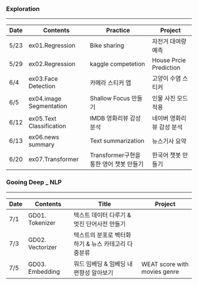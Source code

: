 ### Exploration
---
|Date|Contents|Practice|Project|
|---|---|---|---|
|5/23|ex01.Regression|Bike sharing|자전거 대여량 예측|
|5/29|ex02.Regression|kaggle competetion|House Prcie Prediction|
|6/4|ex03.Face Detection|카메라 스티커 앱|고양이 수염 스티커|
|6/5|ex04.image Segmentation|Shallow Focus 만들기|인물 사진 모드 적용|
|6/12|ex05.Text Classification|IMDB 영화리뷰 감성 분석|네이버 영화리뷰 감성 분석|
|6/13|ex06.news summary|Text summarization|뉴스기사 요약|
|6/20|ex07.Transformer|Transformer구현을 통한 영어 챗봇 만들기|한국어 챗봇 만들기


### Gooing Deep _ NLP
---
|Date|Contents|Title|Project|
|---|---|---|---|
|7/1|GD01. Tokenizer|텍스트 데이터 다루기 & 멋진 단어사전 만들기||
|7/3|GD02. Vectorizer|텍스트의 분포로 벡터화하기 & 뉴스 카테고리 다중분류||
|7/5|GD03. Embedding|워드 임베딩 & 임베딩 내 편향성 알아보기|WEAT score with movies genre|
